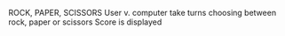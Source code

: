 ROCK, PAPER, SCISSORS 
User v. computer take turns choosing between rock, paper or scissors 
Score is displayed